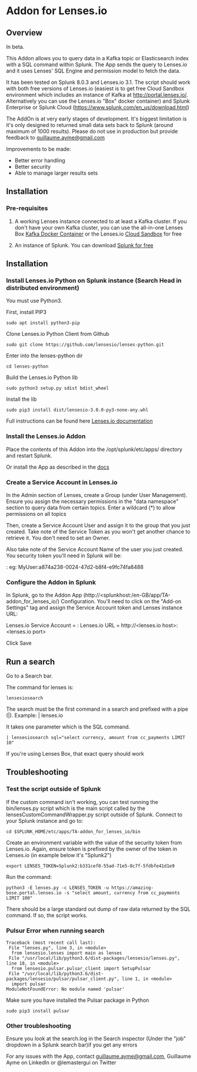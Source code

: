 # Addon for Lenses.io

## Overview

In beta.

This Addon allows you to query data in a Kafka topic or Elasticsearch index with a SQL command within Splunk. The App sends the query to Lenses.io and it uses Lenses' SQL Engine and permission model to fetch the data.

It has been tested on Splunk 8.0.3 and Lenses.io 3.1. The script should work with both free versions of Lenses.io (easiest is to get free Cloud Sandbox environment which  includes an instance of Kafka at http://portal.lenses.io/. Alternatively you can use the Lenses.io "Box" docker container) and Splunk Enterprise or Splunk Cloud (https://www.splunk.com/en_us/download.html)

The AddOn is at very early stages of development. It's biggest limitation is it's only designed to returned small data sets back to Splunk (around maximum of 1000 results). Please do not use in production but provide feedback to guillaume.ayme@gmail.com

Improvements to be made:
+ Better error handling
+ Better security
+ Able to manage larger results sets

## Installation

### Pre-requisites 

1. A working Lenses instance connected to at least a Kafka cluster. If you don't have your own Kafka cluster, you can use the all-in-one Lenses Box [Kafka Docker Container](https://lenses.io/apache-kafka-docker/) or the Lenses.io [Cloud Sandbox](http://portal.lenses.io/) for free

2. An instance of Splunk. You can download [Splunk for free](https://www.splunk.com/en_us/download.html)


## Installation

### Install Lenses.io Python on Splunk instance (Search Head in distributed environment)

You must use Python3.

First, install PIP3

```console
sudo apt install python3-pip 
```

Clone Lenses.io Python Client from Github

```console
sudo git clone https://github.com/lensesio/lenses-python.git
```

Enter into the lenses-python dir

```console
cd lenses-python
```

Build the Lenses.io Python lib

```console
sudo python3 setup.py sdist bdist_wheel
```

Install the lib

```console
sudo pip3 install dist/lensesio-3.0.0-py3-none-any.whl
```

Full instructions can be found here [Lenses.io documentation](https://docs.lenses.io/dev/python-lib/index.html)


### Install the Lenses.io Addon

Place the contents of this Addon into the /opt/splunk/etc/apps/ directory and restart Splunk.

Or install the App as described in the [docs](https://docs.splunk.com/Documentation/AddOns/released/Overview/Singleserverinstall)

### Create a Service Account in Lenses.io

In the Admin section of Lenses, create a Group (under User Management). Ensure you assign the necessary permissions in the "data namespace" section to query data from certain topics. Enter a wildcard (*) to allow permissions on all topics

Then, create a Service Account User and assign it to the group that you just created. Take note of the Service Token as you won't get another chance to retrieve it. You don't need to set an Owner. 

Also take note of the Service Account Name of the user you just created. You security token you'll need in Splunk will be:

<name of service account>:<token>
eg:  MyUser:a874a238-0024-47d2-b8f4-e9fc74fa8488

### Configure the Addon in Splunk

In Splunk, go to the Addon App (http://<splunkhost:<port>/en-GB/app/TA-addon_for_lenses_io/) Configuration. You'll need to click on the "Add-on Settings" tag and assign the Service Account token and Lenses instance URL:

Lenses.io Service Account = <Service Account User>:<Token>
Lenses.io URL = http://<lenses.io host>:<lenses.io port>

Click Save

## Run a search

Go to a Search bar. 

The command for lenses is:

```
lensesiosearch
```

The search must be the first command in a search and prefixed with a pipe (|). Example: | lenses.io

It takes one parameter which is the SQL command. 

```
| lensesiosearch sql="select currency, amount from cc_payments LIMIT 10"
```

If you're using Lenses Box, that exact query should work

## Troubleshooting

### Test the script outside of Splunk

If the custom command isn't working, you can test running the bin/lenses.py script which is the main script called by the lensesCustomCommandWrapper.py script outside of Splunk.  Connect to your Splunk instance and go to:

```console
cd $SPLUNK_HOME/etc/apps/TA-addon_for_lenses_io/bin
```

Create an environment variable with the value of the security token from Lenses.io. Again, ensure token is prefixed by the owner of the token in Lenses.io (in example below it's "Splunk2")

```console
export LENSES_TOKEN=Splunk2:b331cef8-55ad-71e5-8c7f-5fdbfe41d1e9
```

Run the command:

```console
python3 -E lenses.py -c LENSES_TOKEN -u https://amazing-bose.portal.lenses.io -s "select amount, currency from cc_payments LIMIT 100"
```

There should be a large standard out dump of raw data returned by the SQL command. If so, the script works.

### Pulsur Error when running search

```console
Traceback (most recent call last):
 File "lenses.py", line 3, in <module>
  from lensesio.lenses import main as lenses
 File "/usr/local/lib/python3.6/dist-packages/lensesio/lenses.py", line 18, in <module>
  from lensesio.pulsar.pulsar_client import SetupPulsar
 File "/usr/local/lib/python3.6/dist-packages/lensesio/pulsar/pulsar_client.py", line 1, in <module>
  import pulsar
ModuleNotFoundError: No module named 'pulsar'
```

Make sure you have installed the Pulsar package in Python

```console
sudo pip3 install pulsar
```


### Other troubleshooting

Ensure you look at the search.log in the Search inspector (Under the "job" dropdown in a Splunk search bar)if you get any errors  

For any issues with the App, contact guillaume.ayme@gmail.com, Guillaume Ayme on LinkedIn or @lemastergui on Twitter


